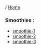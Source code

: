 / [Home](index.md)

### Smoothies :

  * [smoothie-1](smoothie-1.md)
  * [smoothie-2](smoothie-2.md)
  * [smoothie-3](smoothie-3.md)

